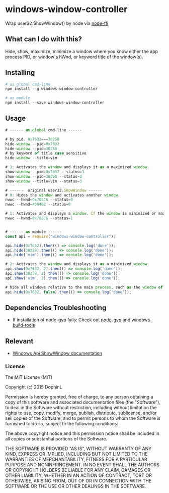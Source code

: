 # windows-window-controller
Wrap user32.ShowWindow() by node via [node-ffi](https://github.com/node-ffi/node-ffi)

## What can I do with this?
Hide, show, maximize, minimize a window where you know either the app process PID, or window's hWnd, or keyword title of the window(s).

## Installing
```powershell
# as global cmd-line
npm install --g windows-window-controller

# as module
npm install --save windows-window-controller
```



## Usage
```js
# ------ as global cmd-line ------

# by pid. 0x7632===30258
hide-window --pid=0x7632
hide-window --pid=30258
# by keyword of title case sensitive
hide-window --title=vim

# 3: Activates the window and displays it as a maximized window. 
show-window --pid=0x7632 --status=3
show-window --pid=30258 --status=3
show-window --title=vim --status=3

# ------  original user32.ShowWindow ------
# 0: Hides the window and activates another window. 
nwwc --hwnd=0x702C6 --status=0
nwwc --hwnd=459462 --status=0

# 1: Activates and displays a window. If the window is minimized or maximized, the system restores it to its original size and position. An application should specify this flag when displaying the window for the first time. 
nwwc --hwnd=0x702C6 --status=1


# ------ as module ------
const api = require("windows-window-controller");

api.hide(0x7632).then(() => console.log('done'));
api.hide(30258).then(() => console.log('done'));
api.hide('vim').then(() => console.log('done'));

# 2: Activates the window and displays it as a minimized window.
api.show(0x7632, 2).then(() => console.log('done'));
api.show(30258, 2).then(() => console.log('done'));
api.show('vim', 2).then(() => console.log('done'));

# hide all windows relative to the main process, such as the window of child process
api.hide(0x7632, false).then(() => console.log('done'));
```

## Dependencies Troubleshooting
- If installation of node-gyp fails:
Check out [node-gyp](https://github.com/nodejs/node-gyp) and [windows-build-tools](https://github.com/felixrieseberg/windows-build-tools)

## Relevant
- [Windows Api ShowWindow documentation](https://msdn.microsoft.com/en-us/library/windows/desktop/ms633548%28v=vs.85%29.aspx)



### License
The MIT License (MIT)

Copyright (c) 2015 DophinL

Permission is hereby granted, free of charge, to any person obtaining a copy of this software and associated documentation files (the "Software"), to deal in the Software without restriction, including without limitation the rights to use, copy, modify, merge, publish, distribute, sublicense, and/or sell copies of the Software, and to permit persons to whom the Software is furnished to do so, subject to the following conditions:

The above copyright notice and this permission notice shall be included in all copies or substantial portions of the Software.

THE SOFTWARE IS PROVIDED "AS IS", WITHOUT WARRANTY OF ANY KIND, EXPRESS OR IMPLIED, INCLUDING BUT NOT LIMITED TO THE WARRANTIES OF MERCHANTABILITY, FITNESS FOR A PARTICULAR PURPOSE AND NONINFRINGEMENT. IN NO EVENT SHALL THE AUTHORS OR COPYRIGHT HOLDERS BE LIABLE FOR ANY CLAIM, DAMAGES OR OTHER LIABILITY, WHETHER IN AN ACTION OF CONTRACT, TORT OR OTHERWISE, ARISING FROM, OUT OF OR IN CONNECTION WITH THE SOFTWARE OR THE USE OR OTHER DEALINGS IN THE SOFTWARE.

